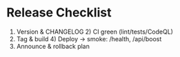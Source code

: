 # Release Checklist
1) Version & CHANGELOG  2) CI green (lint/tests/CodeQL)
3) Tag & build          4) Deploy → smoke: /health, /api/boost
5) Announce & rollback plan
